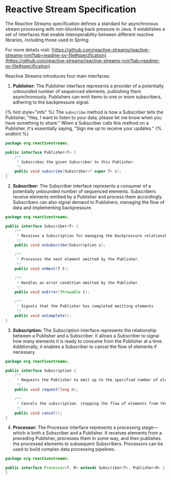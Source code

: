 # Reactive Stream Specification

The Reactive Streams specification defines a standard for asynchronous stream processing with non-blocking back pressure in Java. It establishes a set of interfaces that enable interoperability between different reactive libraries, including those used in Spring.

For more details visit: [https://github.com/reactive-streams/reactive-streams-jvm?tab=readme-ov-file#specification](https://github.com/reactive-streams/reactive-streams-jvm?tab=readme-ov-file#specification)



Reactive Streams introduces four main interfaces:

1. **Publisher:** The Publisher interface represents a provider of a potentially unbounded number of sequenced elements, publishing them asynchronously. Publishers can emit items to one or more subscribers, adhering to the backpressure signal.

{% hint style="info" %}
The `subscribe` method is how a Subscriber tells the Publisher, "Hey, I want to listen to your data, please let me know when you have something to share." When a Subscriber calls this method on a Publisher, it's essentially saying, "Sign me up to receive your updates."
{% endhint %}

```java
package org.reactivestreams;

public interface Publisher<T> {
    /**
     * Subscribes the given Subscriber to this Publisher.
     */
    public void subscribe(Subscriber<? super T> s);
}
```

2. **Subscriber:** The Subscriber interface represents a consumer of a potentially unbounded number of sequenced elements. Subscribers receive elements emitted by a Publisher and process them accordingly. Subscribers can also signal demand to Publishers, managing the flow of data and implementing backpressure.

```java
package org.reactivestreams;

public interface Subscriber<T> {
    /**
     * Receives a Subscription for managing the backpressure relationship with the Publisher.
     */
    public void onSubscribe(Subscription s);

    /**
     * Processes the next element emitted by the Publisher.
     */
    public void onNext(T t);

    /**
     * Handles an error condition emitted by the Publisher.
     */
    public void onError(Throwable t);

    /**
     * Signals that the Publisher has completed emitting elements
     */
    public void onComplete();
}
```

3. **Subscription:** The Subscription interface represents the relationship between a Publisher and a Subscriber. It allows a Subscriber to signal how many elements it is ready to consume from the Publisher at a time. Additionally, it enables a Subscriber to cancel the flow of elements if necessary.

```java
package org.reactivestreams;

public interface Subscription {
    /**
     * Requests the Publisher to emit up to the specified number of elements to the Subscriber.
     */
    public void request(long n);

    /**
     * Cancels the subscription, stopping the flow of elements from the Publisher to the Subscriber.
     */
    public void cancel();
}
```

4. **Processor:** The Processor interface represents a processing stage—which is both a Subscriber and a Publisher. It receives elements from a preceding Publisher, processes them in some way, and then publishes the processed elements to subsequent Subscribers. Processors can be used to build complex data processing pipelines.

```java
package org.reactivestreams;

public interface Processor<T, R> extends Subscriber<T>, Publisher<R> {
}
```

